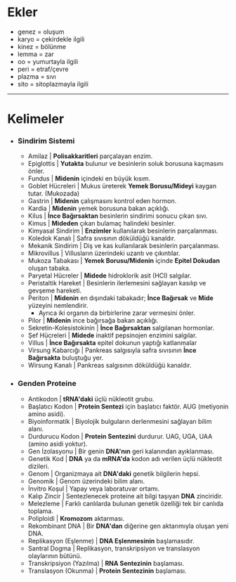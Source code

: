 # Ekler
- genez = oluşum
- karyo = çekirdekle ilgili
- kinez = bölünme
- lemma = zar
- oo = yumurtayla ilgili
- peri = etraf/çevre
- plazma = sıvı
- sito = sitoplazmayla ilgili

---
# Kelimeler

- ### Sindirim Sistemi
	- Amilaz | **Polisakkaritleri** parçalayan enzim.
	- Epiglottis | **Yutakta** bulunur ve besinlerin soluk borusuna kaçmasını önler.
	- Fundus | **Midenin** içindeki en büyük kısım.
	- Goblet Hücreleri | Mukus üreterek **Yemek Borusu/Mideyi** kaygan tutar. (Mukozada)
	- Gastrin | **Midenin** çalışmasını kontrol eden hormon.
	- Kardia | **Midenin** yemek borusuna bakan açıklığı.
	- Kilus | **İnce Bağırsaktan** besinlerin sindirimi sonucu çıkan sıvı.
	- Kimus | **Mideden** çıkan bulamaç halindeki besinler.
	- Kimyasal Sindirim | **Enzimler** kullanılarak besinlerin parçalanması.
	- Koledok Kanalı | Safra sıvısının döküldüğü kanaldır.
	- Mekanik Sindirim | Diş ve kas kullanılarak besinlerin parçalanması.
	- Mikrovillus | Villusların üzerindeki uzantı ve çıkıntılar.
	- Mukoza Tabakası | **Yemek Borusu/Midenin** içinde **Epitel Dokudan** oluşan tabaka.
	- Paryetal Hücreler | **Midede** hidroklorik asit (HCl) salgılar.
	- Peristaltik Hareket | Besinlerin ilerlemesini sağlayan kasılıp ve gevşeme hareketi.
	- Periton | **Midenin** en dışındaki tabakadır; **İnce Bağırsak** ve **Mide** yüzeyini nemlendirir.
		- Ayrıca iki organın da birbirlerine zarar vermesini önler.
	- Pilor | **Midenin** ince bağırsağa bakan açıklığı.
	- Sekretin-Kolesistokinin | **İnce Bağırsaktan** salgılanan hormonlar.
	- Şef Hücreleri | **Midede** inaktif pepsinojen enzimini salgılar.
	- Villus | **İnce Bağırsakta** epitel dokunun yaptığı katlanmalar
	- Virsung Kabarcığı | Pankreas salgısıyla safra sıvısının **İnce Bağırsakta** buluştuğu yer.
	- Wirsung Kanalı | Pankreas salgısının döküldüğü kanaldır.
- ### Genden Proteine
	- Antikodon | **tRNA'daki** üçlü nükleotit grubu.
	- Başlatıcı Kodon | **Protein Sentezi** için başlatıcı faktör. AUG (metiyonin amino asidi).
	- Biyoinformatik | Biyolojik bulguların derlenmesini sağlayan bilim alanı.
	- Durdurucu Kodon | **Protein Sentezini** durdurur. UAG, UGA, UAA (amino asidi yoktur).
	- Gen İzolasyonu | Bir genin **DNA'nın** geri kalanından ayıklanması.
	- Genetik Kod | **DNA** ya da **mRNA'da** kodon adı verilen üçlü nükleotit dizileri.
	- Genom | Organizmaya ait **DNA'daki** genetik bilgilerin hepsi.
	- Genomik | Genom üzerindeki bilim alanı.
	- İnvitro Koşul | Yapay veya laboratuvar ortamı.
	- Kalıp Zincir | Sentezlenecek proteine ait bilgi taşıyan **DNA** zinciridir.
	- Melezleme | Farklı canlılarda bulunan genetik özelliği tek bir canlıda toplama.
	- Poliploidi | **Kromozom** aktarması.
	- Rekombinant DNA | Bir **DNA'dan** diğerine gen aktarımıyla oluşan yeni DNA.
	- Replikasyon (Eşlenme) | **DNA Eşlenmesinin** başlamasıdır.
	- Santral Dogma | Replikasyon, transkripsiyon ve translasyon olaylarının bütünü.
	- Transkripsiyon (Yazılma) | **RNA Sentezinin** başlaması.
	- Translasyon (Okunma) | **Protein Sentezinin** başlaması.